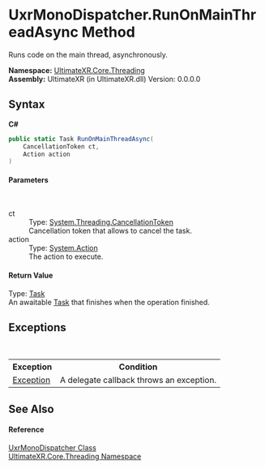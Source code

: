 # UxrMonoDispatcher.RunOnMainThreadAsync Method 
 

Runs code on the main thread, asynchronously.

**Namespace:**&nbsp;<a href="N_UltimateXR_Core_Threading">UltimateXR.Core.Threading</a><br />**Assembly:**&nbsp;UltimateXR (in UltimateXR.dll) Version: 0.0.0.0

## Syntax

**C#**<br />
``` C#
public static Task RunOnMainThreadAsync(
	CancellationToken ct,
	Action action
)
```


#### Parameters
&nbsp;<dl><dt>ct</dt><dd>Type: <a href="https://docs.microsoft.com/dotnet/api/system.threading.cancellationtoken" target="_blank" rel="noopener noreferrer">System.Threading.CancellationToken</a><br />Cancellation token that allows to cancel the task.</dd><dt>action</dt><dd>Type: <a href="https://docs.microsoft.com/dotnet/api/system.action" target="_blank" rel="noopener noreferrer">System.Action</a><br />The action to execute.</dd></dl>

#### Return Value
Type: <a href="https://docs.microsoft.com/dotnet/api/system.threading.tasks.task" target="_blank" rel="noopener noreferrer">Task</a><br />An awaitable <a href="https://docs.microsoft.com/dotnet/api/system.threading.tasks.task" target="_blank" rel="noopener noreferrer">Task</a> that finishes when the operation finished.

## Exceptions
&nbsp;<table><tr><th>Exception</th><th>Condition</th></tr><tr><td><a href="https://docs.microsoft.com/dotnet/api/system.exception" target="_blank" rel="noopener noreferrer">Exception</a></td><td>A delegate callback throws an exception.</td></tr></table>

## See Also


#### Reference
<a href="T_UltimateXR_Core_Threading_UxrMonoDispatcher">UxrMonoDispatcher Class</a><br /><a href="N_UltimateXR_Core_Threading">UltimateXR.Core.Threading Namespace</a><br />